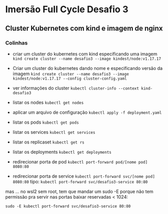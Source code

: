 # Imersão Full Cycle Desafio 3

## Cluster Kubernetes com kind e imagem de nginx

### Colinhas

- criar um cluster do kubernetes com kind especificando uma imagem 
`kind create cluster --name desafio3 --image kindest/node:v1.17.17`

- Criar um cluster do kubernetes dando nome e especificando versão da imagem
`kind create cluster --name desafio3 --image kindest/node:v1.17.17 --config cluster-config.yaml`

- ver informações do cluster
`kubectl cluster-info --context kind-desafio3`

- listar os nodes 
`kubectl get nodes`

- aplicar um arquivo de configuração
`kubectl apply -f deployment.yaml`

- listar os pods
`kubectl get pods`

- listar os services
`kubectl get services`

- listar os replicaset
`kubectl get rs`

- listar os deployments
`kubectl get deployments`

- redirecionar porta de pod
`kubectl port-forward pod/[nome pod] 8080:80`

- redirecionar porta de service
`kubectl port-forward svc/[nome pod] 8080:80`
tipo: `kubectl port-forward svc/desafio3-service 80:80`

mas ... no wsl2 sem root, tem que mandar um sudo -E porque não tem permissão pra servir nas portas baixar reservadas < 1024:

`sudo -E kubectl port-forward svc/desafio3-service 80:80`
